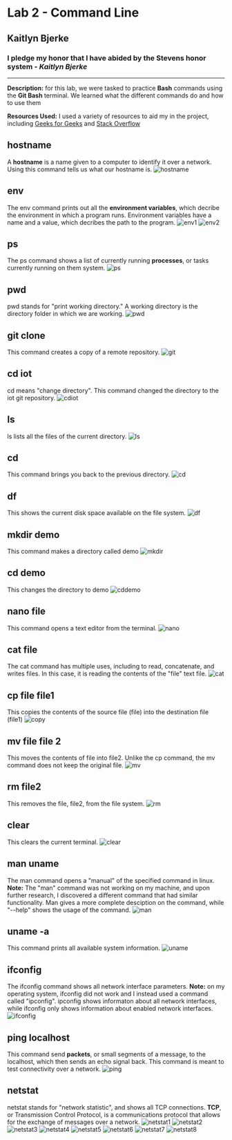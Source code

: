 # **Lab 2** - Command Line
## Kaitlyn Bjerke
### I pledge my honor that I have abided by the Stevens honor system - *Kaitlyn Bjerke*
---
**Description:** for this lab, we were tasked to practice **Bash** commands using the **Git Bash** terminal. We learned what the different commands do and how to use them

**Resources Used:** I used a variety of resources to aid my in the project, including [Geeks for Geeks](https://www.geeksforgeeks.org/) and [Stack Overflow](https://stackoverflow.com/questions)

hostname
--
A **hostname** is a name given to a computer to identify it over a network. Using this command tells us what our hostname is.
![hostname](https://github.com/kaitlynbjerke/Images/blob/main/hostname.png)

env
--
The env command prints out all the **environment variables**, which decribe the environment in which a program runs. Environment variables have a name and a value, which decribes the path to the program.
![env1](https://github.com/kaitlynbjerke/Images/blob/main/env1.png)
![env2](https://github.com/kaitlynbjerke/Images/blob/main/env2.png)

ps
--
The ps command shows a list of currently running **processes**, or tasks currently running on them system.
![ps](https://github.com/kaitlynbjerke/Images/blob/main/ps.png)

pwd
--
pwd stands for "print working directory." A working directory is the directory folder in which we are working.
![pwd](https://github.com/kaitlynbjerke/Images/blob/main/pwd.png)

git clone
--
This command creates a copy of a remote repository.
![git](https://github.com/kaitlynbjerke/Images/blob/main/git_clone.png)

cd iot
--
cd means "change directory". This command changed the directory to the iot git repository.
![cdiot](https://github.com/kaitlynbjerke/Images/blob/main/cd_iot.png)

ls
--
ls lists all the files of the current directory.
![ls](https://github.com/kaitlynbjerke/Images/blob/main/ls.png)

cd
--
This command brings you back to the previous directory.
![cd](https://github.com/kaitlynbjerke/Images/blob/main/cd.png)

df
--
This shows the current disk space available on the file system.
![df](https://github.com/kaitlynbjerke/Images/blob/main/df.png)

mkdir demo
--
This command makes a directory called demo
![mkdir](https://github.com/kaitlynbjerke/Images/blob/main/mkdir.png)

cd demo
--
This changes the directory to demo
![cddemo](https://github.com/kaitlynbjerke/Images/blob/main/cd_demo.png)

nano file
--
This command opens a text editor from the terminal.
![nano](https://github.com/kaitlynbjerke/Images/blob/main/nano.png)

cat file
--
The cat command has multiple uses, including to read, concatenate, and writes files. In this case, it is reading the contents of the "file" text file.
![cat](https://github.com/kaitlynbjerke/Images/blob/main/cat_file.png)

cp file file1
--
This copies the contents of the source file (file) into the destination file (file1)
![copy](https://github.com/kaitlynbjerke/Images/blob/main/copy_file.png)

mv file file 2
--
This moves the contents of file into file2. Unlike the cp command, the mv command does not keep the original file.
![mv](https://github.com/kaitlynbjerke/Images/blob/main/mv_file.png)

rm file2
--
This removes the file, file2, from the file system.
![rm](https://github.com/kaitlynbjerke/Images/blob/main/rm_file2.png)

clear
--
This clears the current terminal.
![clear](https://github.com/kaitlynbjerke/Images/blob/main/clear.png)

man uname
--
The man command opens a "manual" of the specified command in linux. **Note:** The "man" command was not working on my machine, and upon further research, I discovered a different command that had similar functionality. Man gives a more complete desciption on the command, while "--help" shows the usage of the command.
![man](https://github.com/kaitlynbjerke/Images/blob/main/uname_help.png)

uname -a
--
This command prints all available system information.
![uname](https://github.com/kaitlynbjerke/Images/blob/main/uname.png)

ifconfig
--
The ifconfig command shows all network interface parameters. **Note:** on my operating system, ifconfig did not work and I instead used a command called "ipconfig". ipconfig shows informaton about all network interfaces, while ifconfig only shows information about enabled network interfaces.
![ifconfig](https://github.com/kaitlynbjerke/Images/blob/main/ipconfig.png)

ping localhost
--
This command send **packets**, or small segments of a message, to the localhost, which then sends an echo signal back. This command is meant to test connectivity over a network.
![ping](https://github.com/kaitlynbjerke/Images/blob/main/ping.png)

netstat
--
netstat stands for "network statistic", and shows all TCP connections. **TCP**, or Transmission Control Protocol, is a communications protocol that allows for the exchange of messages over a network.
![netstat1](https://github.com/kaitlynbjerke/Images/blob/main/netstat1.png)
![netstat2](https://github.com/kaitlynbjerke/Images/blob/main/netstat2.png)
![netstat3](https://github.com/kaitlynbjerke/Images/blob/main/netstat3.png)
![netstat4](https://github.com/kaitlynbjerke/Images/blob/main/netstat4.png)
![netstat5](https://github.com/kaitlynbjerke/Images/blob/main/netstat5.png)
![netstat6](https://github.com/kaitlynbjerke/Images/blob/main/netstat6.png)
![netstat7](https://github.com/kaitlynbjerke/Images/blob/main/netstat7.png)
![netstat8](https://github.com/kaitlynbjerke/Images/blob/main/netstat8.png)

